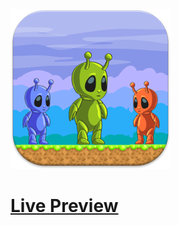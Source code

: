 ![Screenshot](https://github.com/Kallpolo/Game-alienway/blob/main/demo.jpg)

# [Live Preview](https://kallpolo.github.io/Game-alienway/)
